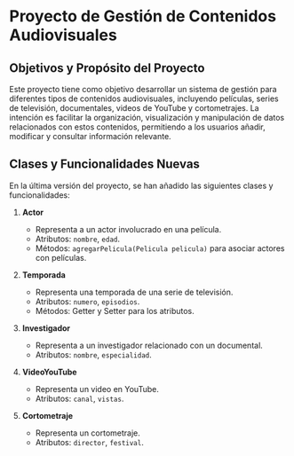 # Proyecto de Gestión de Contenidos Audiovisuales

## Objetivos y Propósito del Proyecto

Este proyecto tiene como objetivo desarrollar un sistema de gestión para diferentes tipos de contenidos audiovisuales, incluyendo películas, series de televisión, documentales, videos de YouTube y cortometrajes. La intención es facilitar la organización, visualización y manipulación de datos relacionados con estos contenidos, permitiendo a los usuarios añadir, modificar y consultar información relevante.

## Clases y Funcionalidades Nuevas

En la última versión del proyecto, se han añadido las siguientes clases y funcionalidades:

1. **Actor**
   - Representa a un actor involucrado en una película.
   - Atributos: `nombre`, `edad`.
   - Métodos: `agregarPelicula(Pelicula pelicula)` para asociar actores con películas.

2. **Temporada**
   - Representa una temporada de una serie de televisión.
   - Atributos: `numero`, `episodios`.
   - Métodos: Getter y Setter para los atributos.

3. **Investigador**
   - Representa a un investigador relacionado con un documental.
   - Atributos: `nombre`, `especialidad`.

4. **VideoYouTube**
   - Representa un video en YouTube.
   - Atributos: `canal`, `vistas`.

5. **Cortometraje**
   - Representa un cortometraje.
   - Atributos: `director`, `festival`.
